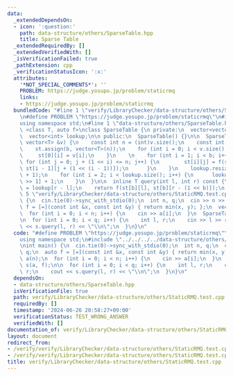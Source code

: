 ```yaml
---
data:
  _extendedDependsOn:
  - icon: ':question:'
    path: data-structure/others/SparseTable.hpp
    title: Sparse Table
  _extendedRequiredBy: []
  _extendedVerifiedWith: []
  _isVerificationFailed: true
  _pathExtension: cpp
  _verificationStatusIcon: ':x:'
  attributes:
    '*NOT_SPECIAL_COMMENTS*': ''
    PROBLEM: https://judge.yosupo.jp/problem/staticrmq
    links:
    - https://judge.yosupo.jp/problem/staticrmq
  bundledCode: "#line 1 \"verify/LibraryChecker/data-structure/others/StaticRMQ.test.cpp\"\
    \n#define PROBLEM \"https://judge.yosupo.jp/problem/staticrmq\"\n#include <bits/stdc++.h>\n\
    using namespace std;\n#line 1 \"data-structure/others/SparseTable.hpp\"\ntemplate\
    \ <class T, auto f>\nclass SparseTable {\n private:\n  vector<vector<T>> st;\n\
    \  vector<int> lookup;\n\n public:\n  SparseTable() {}\n\n  SparseTable(const\
    \ vector<T> &v) {\n    const int n = (int)v.size();\n    const int b = 32 - __builtin_clz(n);\n\
    \    st.assign(b, vector<T>(n));\n    for (int i = 0; i < v.size(); i++) {\n \
    \     st[0][i] = v[i];\n    }\n    \n    for (int i = 1; i < b; i++) {\n     \
    \ for (int j = 0; j + (1 << i) <= n; j++) {\n        st[i][j] = f(st[i - 1][j],\
    \ st[i - 1][j + (1 << (i - 1))]);\n      }\n    }\n    lookup.resize(v.size()\
    \ + 1);\n    for (int i = 2; i < lookup.size(); i++) {\n      lookup[i] = lookup[i\
    \ >> 1] + 1;\n    }\n  }\n\n  inline T query(int l, int r) const {\n    int b\
    \ = lookup[r - l];\n    return f(st[b][l], st[b][r - (1 << b)]);\n  }\n};\n#line\
    \ 5 \"verify/LibraryChecker/data-structure/others/StaticRMQ.test.cpp\"\nint main()\
    \ {\n  cin.tie(0)->sync_with_stdio(0);\n  int n, q;\n  cin >> n >> q;\n  auto\
    \ f = [=](const int &x, const int &y) { return min(x, y); };\n  vector<int> a(n);\n\
    \  for (int i = 0; i < n; i++) {\n    cin >> a[i];\n  }\n  SparseTable s(a, f);\n\
    \n  for (int i = 0; i < q; i++) {\n    int l, r;\n    cin >> l >> r;\n    cout\
    \ << s.query(l, r) << \"\\n\";\n  }\n}\n"
  code: "#define PROBLEM \"https://judge.yosupo.jp/problem/staticrmq\"\n#include <bits/stdc++.h>\n\
    using namespace std;\n#include \"../../../../data-structure/others/SparseTable.hpp\"\
    \nint main() {\n  cin.tie(0)->sync_with_stdio(0);\n  int n, q;\n  cin >> n >>\
    \ q;\n  auto f = [=](const int &x, const int &y) { return min(x, y); };\n  vector<int>\
    \ a(n);\n  for (int i = 0; i < n; i++) {\n    cin >> a[i];\n  }\n  SparseTable\
    \ s(a, f);\n\n  for (int i = 0; i < q; i++) {\n    int l, r;\n    cin >> l >>\
    \ r;\n    cout << s.query(l, r) << \"\\n\";\n  }\n}\n"
  dependsOn:
  - data-structure/others/SparseTable.hpp
  isVerificationFile: true
  path: verify/LibraryChecker/data-structure/others/StaticRMQ.test.cpp
  requiredBy: []
  timestamp: '2024-06-26 20:58:27+09:00'
  verificationStatus: TEST_WRONG_ANSWER
  verifiedWith: []
documentation_of: verify/LibraryChecker/data-structure/others/StaticRMQ.test.cpp
layout: document
redirect_from:
- /verify/verify/LibraryChecker/data-structure/others/StaticRMQ.test.cpp
- /verify/verify/LibraryChecker/data-structure/others/StaticRMQ.test.cpp.html
title: verify/LibraryChecker/data-structure/others/StaticRMQ.test.cpp
---
```

